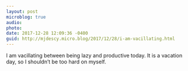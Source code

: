 ```yaml
---
layout: post
microblog: true
audio: 
photo: 
date: 2017-12-28 12:09:36 -0400
guid: http://mjdescy.micro.blog/2017/12/28/i-am-vacillating.html
---
```

I am vacillating between being lazy and productive today. It is a vacation day, so I shouldn’t be too hard on myself.
